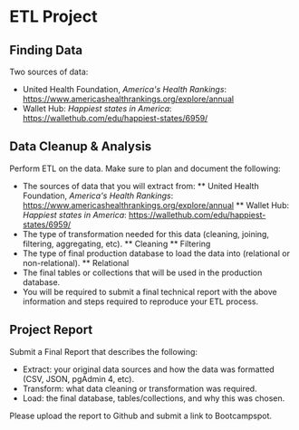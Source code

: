 # ETL Project

## Finding Data
Two sources of data:
* United Health Foundation, _America's Health Rankings_: https://www.americashealthrankings.org/explore/annual
* Wallet Hub: _Happiest states in America_: https://wallethub.com/edu/happiest-states/6959/

## Data Cleanup & Analysis
Perform ETL on the data. Make sure to plan and document the following:

* The sources of data that you will extract from:
 ** United Health Foundation, _America's Health Rankings_: https://www.americashealthrankings.org/explore/annual
 ** Wallet Hub: _Happiest states in America_: https://wallethub.com/edu/happiest-states/6959/
* The type of transformation needed for this data (cleaning, joining, filtering, aggregating, etc).
  ** Cleaning
  ** Filtering
* The type of final production database to load the data into (relational or non-relational).
  ** Relational
* The final tables or collections that will be used in the production database.
* You will be required to submit a final technical report with the above information and steps required to reproduce your ETL process.

## Project Report
Submit a Final Report that describes the following:

* Extract: your original data sources and how the data was formatted (CSV, JSON, pgAdmin 4, etc).
* Transform: what data cleaning or transformation was required.
* Load: the final database, tables/collections, and why this was chosen.

Please upload the report to Github and submit a link to Bootcampspot.
